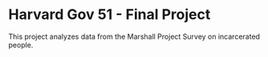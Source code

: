 # Harvard Gov 51 - Final Project

This project analyzes data from the Marshall Project Survey on incarcerated people.
